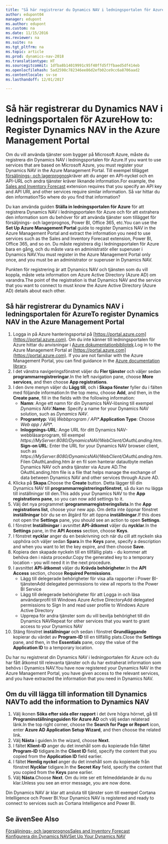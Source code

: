 ```yaml
---
title: "Så här registrerar du Dynamics NAV i ledningsportalen för Azure"
author: edupont04
manager: edupont
ms.author: edupont
ms.custom: na
ms.date: 11/15/2016
ms.reviewer: na
ms.suite: na
ms.tgt_pltfrm: na
ms.topic: article
ms.prod: dynamics-nav-2018
ms.translationtype: HT
ms.sourcegitcommit: 1dfba8b14019991c95f40ffd5f7fbaed5df414eb
ms.openlocfilehash: 5ad2598c782346ee86d2efb02ce9cc6a8706aad2
ms.contentlocale: sv-se
ms.lasthandoff: 12/01/2017

---
```

# <a name="how-to-register-dynamics-nav-in-the-azure-management-portal"></a><span data-ttu-id="2c16f-102">Så här registrerar du Dynamics NAV i ledningsportalen för Azure</span><span class="sxs-lookup"><span data-stu-id="2c16f-102">How to: Register Dynamics NAV in the Azure Management Portal</span></span>
<span data-ttu-id="2c16f-103">Om du vill använda tjänster som bygger på Microsoft Azure, måste du registrera din Dynamics NAV i ledningsportalen för Azure.</span><span class="sxs-lookup"><span data-stu-id="2c16f-103">If you want to use services that are based on Microsoft Azure, you must register your Dynamics NAV in the Azure Management Portal.</span></span> <span data-ttu-id="2c16f-104">Till exempel tillägget [försäljnings- och lagerprognos](ui-extensions-sales-forecast.md)kräver att du anger en API-nyckel och en API-URL och andra tjänster kräver liknande information.</span><span class="sxs-lookup"><span data-stu-id="2c16f-104">For example, the [Sales and Inventory Forecast](ui-extensions-sales-forecast.md) extension requires that you specify an API key and API URI, and other services require similar information.</span></span> <span data-ttu-id="2c16f-105">Så var hittar du den information?</span><span class="sxs-lookup"><span data-stu-id="2c16f-105">So where do you find that information?</span></span>

<span data-ttu-id="2c16f-106">Du kan använda guiden **Ställa in ledningsportalen för Azure** för att registrera Dynamics NAV i ledningsportalen för Azure och för att extrahera den information som du behöver för att använda tjänster som tillägget för försäljnings- och lagerprognos, Power BI, Office 365, etc.</span><span class="sxs-lookup"><span data-stu-id="2c16f-106">You can use the **Set Up Azure Management Portal** guide to register Dynamics NAV in the Azure Management Portal and extract the information you need to use services such as the Sales and Inventory Forecast extension, Power BI, Office 365, and so on.</span></span> <span data-ttu-id="2c16f-107">Du måste registrera dig i ledningsportalen för Azure bara en gång, och du måste vara en administratör eller superuser i Dynamics NAV.</span><span class="sxs-lookup"><span data-stu-id="2c16f-107">You must register in the Azure Management Portal only once, and you must be an administrator or superuser in Dynamics NAV.</span></span>

<span data-ttu-id="2c16f-108">Punkten för registrering är att Dynamics NAV och tjänsten som du vill koppla, måste veta information om Azure Active Directory (Azure AD) om varandra.</span><span class="sxs-lookup"><span data-stu-id="2c16f-108">The point of the registration is that Dynamics NAV and the service that you want to connect to must know the Azure Active Directory (Azure AD) details about each other.</span></span>

## <a name="to-register-dynamics-nav-in-the-azure-management-portal"></a><span data-ttu-id="2c16f-109">Så här registrerar du Dynamics NAV i ledningsportalen för Azure</span><span class="sxs-lookup"><span data-stu-id="2c16f-109">To register Dynamics NAV in the Azure Management Portal</span></span>
1. <span data-ttu-id="2c16f-110">Logga in på Azure hanteringsportal på [https://portal.azure.com](https://portal.azure.com). Om du inte känner till ledningsportalen för Azure hittar du anvisningar i [Azure dokumentationbibliotek](https://azure.microsoft.com/en-us/documentation/articles).</span><span class="sxs-lookup"><span data-stu-id="2c16f-110">Log in to the Azure Management Portal at [https://portal.azure.com](https://portal.azure.com).  If you are not familiar with the Azure Management Portal, you can find guidance in the [Azure documentation library](https://azure.microsoft.com/en-us/documentation/articles).</span></span>
2. <span data-ttu-id="2c16f-111">I det vänstra navigeringsfönstret väljer du **Fler tjänster** och väljer sedan **programmarregistreringar**.</span><span class="sxs-lookup"><span data-stu-id="2c16f-111">In the left navigation pane, choose **More services**, and then choose **App registrations**.</span></span>
3. <span data-ttu-id="2c16f-112">I den övre menyn väljer du **Lägg till**, och i **Skapa fönster** fyller du i fälten med följande information:</span><span class="sxs-lookup"><span data-stu-id="2c16f-112">In the top menu, choose **Add**, and then, in the **Create pane**, fill in the fields with the following information:</span></span>
    - <span data-ttu-id="2c16f-113">**Namn**: Ange ett namn för din Dynamics NAV-lösning till exempel *Dynamics NAV*.</span><span class="sxs-lookup"><span data-stu-id="2c16f-113">**Name**: Specify a name for your Dynamics NAV solution, such as *Dynamics NAV*.</span></span>
    - <span data-ttu-id="2c16f-114">**Programtyp**: Välj **Webbprogram* / API**.</span><span class="sxs-lookup"><span data-stu-id="2c16f-114">**Application Type**: Choose **Web app* / API**.</span></span>
    - <span data-ttu-id="2c16f-115">**Inloggnings-URL**: Ange URL för ditt Dynamics NAV-webbläsarprogram, till exempel *https://MyServer:8080/DynamicsNAV/WebClient/OAuthLanding.htm*.</span><span class="sxs-lookup"><span data-stu-id="2c16f-115">**Sign-on URL**: Enter the URL for your Dynamics NAV browser client, such as *https://MyServer:8080/DynamicsNAV/WebClient/OAuthLanding.htm*.</span></span>
        <span data-ttu-id="2c16f-116">Filen OAuthLanding.htm är en fil som hanterar datautbyte mellan Dynamics NAV och andra tjänster via Azure AD.</span><span class="sxs-lookup"><span data-stu-id="2c16f-116">The OAuthLanding.htm file is a file that helps manage the exchange of data between Dynamics NAV and other services through Azure AD.</span></span>
4. <span data-ttu-id="2c16f-117">Klicka på **Skapa**.</span><span class="sxs-lookup"><span data-stu-id="2c16f-117">Choose the **Create** button.</span></span>
    <span data-ttu-id="2c16f-118">Detta lägger till din Dynamics NAV till **programmarregistreringsfönstret**, så du kan nu lägga till inställningar till den.</span><span class="sxs-lookup"><span data-stu-id="2c16f-118">This adds your Dynamics NAV to the **App registrations pane**, so you can now add settings to it.</span></span>
5. <span data-ttu-id="2c16f-119">Välj det nya programmet i**programmarregistreringslista**.</span><span class="sxs-lookup"><span data-stu-id="2c16f-119">In the **App registrations list**, choose your new app.</span></span> <span data-ttu-id="2c16f-120">Om detta inte öppnar fönstret **inställningar** bör du se en åtgärd för att öppna **inställningar**.</span><span class="sxs-lookup"><span data-stu-id="2c16f-120">If this does not open the **Settings** pane, you should see an action to open **Settings**.</span></span>
6. <span data-ttu-id="2c16f-121">I fönstret **Inställningar** i avsnittet **API-åtkomst** väljer du **nycklar**.</span><span class="sxs-lookup"><span data-stu-id="2c16f-121">In the **Settings** pane, in the **API Access** section, choose **Keys**.</span></span>
7. <span data-ttu-id="2c16f-122">I fönstret **nycklar** anger du en beskrivning och när du cill att nyckeln ska upphöra och väljer sedan **Spara**.</span><span class="sxs-lookup"><span data-stu-id="2c16f-122">In the **Keys** pane, specify a description and when you want to let the key expire, and then choose **Save**.</span></span>
8. <span data-ttu-id="2c16f-123">Kopiera den skapade nyckeln till en tillfällig plats - du kommer att behöva den i nästa procedur.</span><span class="sxs-lookup"><span data-stu-id="2c16f-123">Copy the generated key to a temporary location - you will need it in the next procedure.</span></span>
9. <span data-ttu-id="2c16f-124">I avsnittet **API-åtkomst** väljer du **Krävda behörigheter**.</span><span class="sxs-lookup"><span data-stu-id="2c16f-124">In the **API Access** section, choose **Required Permissions**.</span></span>
    - <span data-ttu-id="2c16f-125">Lägg till delegerade behörigheter för visa alla rapporter i Power BI-tjänsten</span><span class="sxs-lookup"><span data-stu-id="2c16f-125">Add delegated permissions to view all reports to the Power BI Service</span></span>
    - <span data-ttu-id="2c16f-126">Lägg till delegerade behörigheter för att Logga in och läsa användarprofil till Windows Azure Active Directory</span><span class="sxs-lookup"><span data-stu-id="2c16f-126">Add delegated permissions to Sign In and read user profile to Windows Azure Active Directory</span></span>
    - <span data-ttu-id="2c16f-127">Upprepa för andra tjänster som du vill bevilja behörighet till din Dynamics NAV</span><span class="sxs-lookup"><span data-stu-id="2c16f-127">Repeat for other services that you want to grant access to your Dynamics NAV</span></span>
10. <span data-ttu-id="2c16f-128">Stäng fönstret **inställningar** och sedan i fönstret **Grundläggande** kopierar du värdet av **Program-ID** till en tillfällig plats.</span><span class="sxs-lookup"><span data-stu-id="2c16f-128">Close the **Settings** pane, and then, in the **Essentials** pane, copy the value of the **Application ID** to a temporary location.</span></span>

<span data-ttu-id="2c16f-129">Du har nu registrerat din Dynamics NAV i ledningportalen för Azure och du har fått åtkomst till relevanta tjänster och du har extraherat information som behövs i Dynamics NAV.</span><span class="sxs-lookup"><span data-stu-id="2c16f-129">You have now registered your Dynamics NAV in the Azure Management Portal, you have given access to the relevant services, and you have extracted the information that you need in Dynamics NAV.</span></span>  

## <a name="to-add-the-information-to-dynamics-nav"></a><span data-ttu-id="2c16f-130">Om du vill lägga till information till Dynamics NAV</span><span class="sxs-lookup"><span data-stu-id="2c16f-130">To add the information to Dynamics NAV</span></span>
1. <span data-ttu-id="2c16f-131">Välj ikonen **Söka efter sida eller rapport** i det övre högra hörnet, gå till **Programinställningsguiden för Azure AD** och välj sedan relaterad länk.</span><span class="sxs-lookup"><span data-stu-id="2c16f-131">In the top right corner, choose the **Search for Page or Report** icon, enter **Azure AD Application Setup Wizard**, and then choose the related link.</span></span>
2. <span data-ttu-id="2c16f-132">Välj **Nästa** i guiden.</span><span class="sxs-lookup"><span data-stu-id="2c16f-132">In the wizard, choose **Next**.</span></span>
3. <span data-ttu-id="2c16f-133">I fältet **Klient-ID** anger du det innehåll som du kopierade från fältet **Program-ID** tidigare.</span><span class="sxs-lookup"><span data-stu-id="2c16f-133">In the **Client ID** field, specify the content that you copied from the **Application ID** field earlier.</span></span>
4. <span data-ttu-id="2c16f-134">I fältet **Hemlig nyckel** anger du det innehåll som du kopierade från fönstret **Nycklar** tidigare.</span><span class="sxs-lookup"><span data-stu-id="2c16f-134">In the **Secret Key** field, specify the content that you copied from the **Keys** pane earlier.</span></span>
5. <span data-ttu-id="2c16f-135">Välj **Nästa**.</span><span class="sxs-lookup"><span data-stu-id="2c16f-135">Choose **Next**.</span></span> <span data-ttu-id="2c16f-136">Om du inte ser ett felmeddelande är du nu klar.</span><span class="sxs-lookup"><span data-stu-id="2c16f-136">Unless you see an error message, you are now done.</span></span>

<span data-ttu-id="2c16f-137">Din Dynamics NAV är klar att ansluta till tjänster som till exempel Cortana Intelligence och Power BI.</span><span class="sxs-lookup"><span data-stu-id="2c16f-137">Your Dynamics NAV is registered and ready to connect to services such as Cortana Intelligence and Power BI.</span></span>

## <a name="see-also"></a><span data-ttu-id="2c16f-138">Se även</span><span class="sxs-lookup"><span data-stu-id="2c16f-138">See Also</span></span>
[<span data-ttu-id="2c16f-139">Försäljnings- och lagerprognos</span><span class="sxs-lookup"><span data-stu-id="2c16f-139">Sales and Inventory Forecast</span></span>](ui-extensions-sales-forecast.md)  
[<span data-ttu-id="2c16f-140">Konfigurera din Dynamics NAV</span><span class="sxs-lookup"><span data-stu-id="2c16f-140">Set Up Your Dynamics NAV</span></span>](setup.md)  

